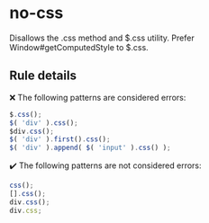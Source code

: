 # no-css

Disallows the .css method and $.css utility. Prefer Window#getComputedStyle to $.css.

## Rule details

❌ The following patterns are considered errors:
```js
$.css();
$( 'div' ).css();
$div.css();
$( 'div' ).first().css();
$( 'div' ).append( $( 'input' ).css() );
```

✔️ The following patterns are not considered errors:
```js
css();
[].css();
div.css();
div.css;
```
